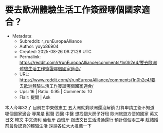 # 要去歐洲體驗生活工作簽證哪個國家適合？

- Metadata:
  - Subreddit: r_runEuropaAlliance
  - Author: yoyo86904
  - Created: 2025-08-26 09:21:28 UTC
  - Permalink: https://reddit.com/r/runEuropaAlliance/comments/1n0h2e4/要去歐洲體驗生活工作簽證哪個國家適合/
  - URL: https://www.reddit.com/r/runEuropaAlliance/comments/1n0h2e4/要去歐洲體驗生活工作簽證哪個國家適合/
  - Ups: 16 | Ratio: 0.95 | Comments: 10
  - Flair: 提問 | Ask


本人今年32了 目前在中東做志工 五大洲就剩歐洲還沒解鎖
打算申請工簽不知道哪個國家適合 專業是 獸醫 西醫 中醫 想找個大房子好租
歐洲旅遊方便的國家 英文 日文 韓文 中文流利 葡萄牙 西班牙
跟法文日生活溝通還行 預計做個兩三年 趁結婚前最後認真的體驗生活
還請各位大大推薦一下


